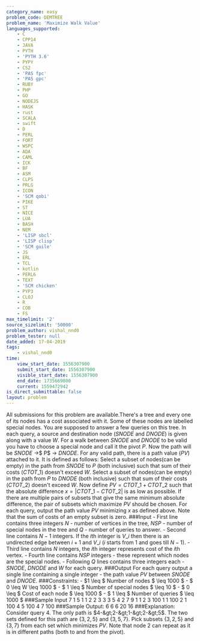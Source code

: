 ```yaml
---
category_name: easy
problem_code: DEMTREE
problem_name: 'Maximize Walk Value'
languages_supported:
    - C
    - CPP14
    - JAVA
    - PYTH
    - 'PYTH 3.6'
    - PYPY
    - CS2
    - 'PAS fpc'
    - 'PAS gpc'
    - RUBY
    - PHP
    - GO
    - NODEJS
    - HASK
    - rust
    - SCALA
    - swift
    - D
    - PERL
    - FORT
    - WSPC
    - ADA
    - CAML
    - ICK
    - BF
    - ASM
    - CLPS
    - PRLG
    - ICON
    - 'SCM qobi'
    - PIKE
    - ST
    - NICE
    - LUA
    - BASH
    - NEM
    - 'LISP sbcl'
    - 'LISP clisp'
    - 'SCM guile'
    - JS
    - ERL
    - TCL
    - kotlin
    - PERL6
    - TEXT
    - 'SCM chicken'
    - PYP3
    - CLOJ
    - R
    - COB
    - FS
max_timelimit: '2'
source_sizelimit: '50000'
problem_author: vishal_nnd0
problem_tester: null
date_added: 17-04-2019
tags:
    - vishal_nnd0
time:
    view_start_date: 1556307900
    submit_start_date: 1556307900
    visible_start_date: 1556307900
    end_date: 1735669800
    current: 1559472942
is_direct_submittable: false
layout: problem
---
```

All submissions for this problem are available.There's a tree and every one of its nodes has a cost associated with it. Some of these nodes are labelled special nodes. You are supposed to answer a few queries on this tree. In each query, a source and destination node ($SNODE$ and $DNODE$) is given along with a value $W$. For a walk between $SNODE$ and $DNODE$ to be valid you have to choose a special node and call it the pivot $P$. Now the path will be $SNODE$ -&gt;$ P$ -&gt; $DNODE$. For any valid path, there is a path value ($PV$) attached to it. It is defined as follows: Select a subset of nodes(can be empty) in the path from $SNODE$ to $P$ (both inclusive) such that sum of their costs ($CTOT\_{1}$) doesn't exceed $W$. Select a subset of nodes(can be empty) in the path from $P$ to $DNODE$ (both inclusive) such that sum of their costs ($CTOT\_{2}$) doesn't exceed $W$. Now define $PV = CTOT\_{1} + CTOT\_{2}$ such that the absolute difference $x = |CTOT\_{1} - CTOT\_{2}|$ is as low as possible. If there are multiple pairs of subsets that give the same minimum absolute difference, the pair of subsets which maximize $PV$ should be chosen. For each query, output the path value $PV$ minimizing $x$ as defined above. Note that the sum of costs of an empty subset is zero. ###Input - First line contains three integers $N$ - number of vertices in the tree, $NSP$ - number of special nodes in the tree and $Q$ - number of queries to answer. - Second line contains $N-1$ integers. If the $i$th integer is $V\_i$ then there is an undirected edge between $i + 1$ and $V\_i$ ($i$ starts from $1$ and goes till $N-1$). - Third line contains $N$ integers, the $i$th integer represents cost of the $i$th vertex. - Fourth line contains $NSP$ integers - these represent which nodes are the special nodes. - Following $Q$ lines contains three integers each - $SNODE$, $DNODE$ and $W$ for each query. ###Output For each query output a single line containing a single integer - the path value $PV$ between $SNODE$ and $DNODE$. ###Constraints: - $1 \\leq $ Number of nodes $ \\leq 1000 $ - $ 0 \\leq W \\leq 1000 $ - $ 1 \\leq $ Number of special nodes $ \\leq 10 $ - $ 0 \\leq $ Cost of each node $ \\leq 1000 $ - $ 1 \\leq $ Number of queries $ \\leq 1000 $ ###Sample Input 7 1 5 1 1 2 2 3 3 3 5 4 2 7 9 1 1 2 3 100 1 1 100 2 1 100 4 5 100 4 7 100 ###Sample Output: 6 6 6 20 16 ###Explanation: Consider query $4$. The only path is $4-&gt;2-&gt;1-&gt;2-&gt;5$. The two sets defined for this path are {${3,2,5}$} and {${3,5,7}$}. Pick subsets {${3,2,5}$} and {${3,7}$} from each set which minimizes $PV$. Note that node $2$ can repeat as it is in different paths (both to and from the pivot).
